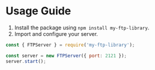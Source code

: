 # Usage Guide
1. Install the package using `npm install my-ftp-library`.
2. Import and configure your server.

```js
const { FTPServer } = require('my-ftp-library');

const server = new FTPServer({ port: 2121 });
server.start();
```